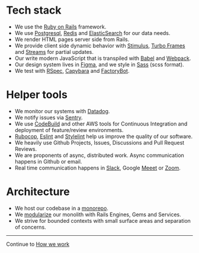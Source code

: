 # Tech stack

- We use the [Ruby on Rails](https://rubyonrails.org/) framework.
- We use [Postgresql](https://www.postgresql.org/), [Redis](https://redis.io/) and [ElasticSearch](https://www.elastic.co/) for our data needs.
- We render HTML pages server side from Rails.
- We provide client side dynamic behavior with [Stimulus](https://stimulus.hotwired.dev/), [Turbo Frames](https://turbo.hotwired.dev/handbook/frames) and [Streams](https://turbo.hotwired.dev/handbook/streams) for partial updates.
- Our write modern JavaScript that is transpiled with [Babel](https://babeljs.io/) and [Webpack](https://webpack.js.org/).
- Our design system lives in [Figma](https://www.figma.com/), and we style in [Sass](https://sass-lang.com/) (scss format).
- We test with [RSpec](https://rspec.info/), [Capybara](http://teamcapybara.github.io/capybara/) and [FactoryBot](https://github.com/thoughtbot/factory_bot).

# Helper tools

- We monitor our systems with [Datadog](https://www.datadoghq.com/).
- We notify issues via [Sentry](https://sentry.io/welcome/).
- We use [CodeBuild](https://aws.amazon.com/codebuild/) and other AWS tools for Continuous Integration and deployment of feature/review environments.
- [Rubocop](https://rubocop.org/), [Eslint](https://eslint.org/) and [Stylelint](https://stylelint.io/) help us improve the quality of our software.
- We heavily use Github Projects, Issues, Discussions and Pull Request Reviews.
- We are proponents of async, distributed work. Async communication happens in Github or email.
- Real time communication happens in [Slack](https://slack.com/), Google [Meeet](https://meet.google.com/) or [Zoom](https://zoom.us/).

# Architecture

- We host our codebase in a [monorepo](https://en.wikipedia.org/wiki/Monorepo).
- We [modularize](https://www.modularrails.com/) our monolith with Rails Engines, Gems and Services.
- We strive for bounded contexts with small surface areas and separation of concerns.

---

Continue to [How we work](how_we_work.md)
